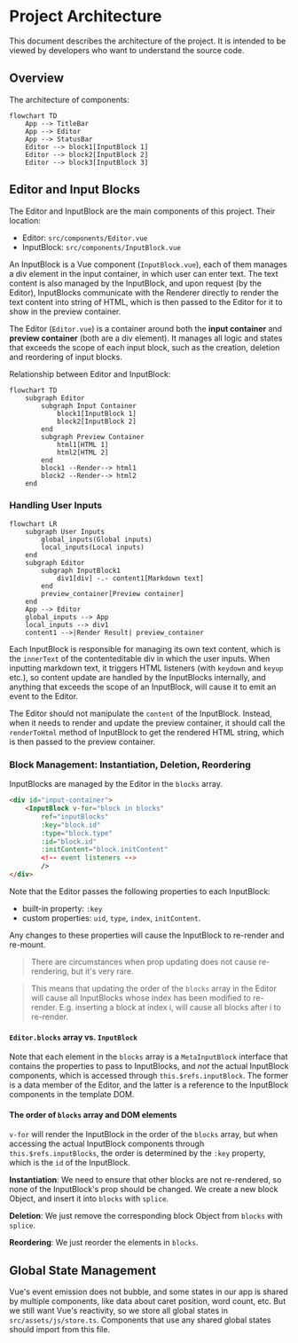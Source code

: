 # Project Architecture

This document describes the architecture of the project. It is intended to be 
viewed by developers who want to understand the source code.

## Overview

The architecture of components:

```mermaid
flowchart TD
    App --> TitleBar
    App --> Editor
    App --> StatusBar
    Editor --> block1[InputBlock 1]
    Editor --> block2[InputBlock 2]
    Editor --> block3[InputBlock 3]
```

## Editor and Input Blocks

The Editor and InputBlock are the main components of this project. Their location:

- Editor: `src/components/Editor.vue`
- InputBlock: `src/components/InputBlock.vue`

An InputBlock is a Vue component (`InputBlock.vue`), each of them manages a div element in the input container, in which user can enter text. The text content is also managed by the InputBlock, and upon request (by the Editor), InputBlocks communicate with the Renderer directly to render the text content into string of HTML, which is then passed to the Editor for it to show in the preview container.

The Editor (`Editor.vue`) is a container around both the **input container** and **preview container** (both are a div element). It manages all logic and states that exceeds the scope of each input block, such as the creation, deletion and reordering of input blocks.

Relationship between Editor and InputBlock:

```mermaid
flowchart TD
    subgraph Editor
        subgraph Input Container
            block1[InputBlock 1]
            block2[InputBlock 2]
        end
        subgraph Preview Container
            html1[HTML 1]
            html2[HTML 2]
        end
        block1 --Render--> html1
        block2 --Render--> html2
    end
```


### Handling User Inputs

```mermaid
flowchart LR
    subgraph User Inputs
        global_inputs(Global inputs)
        local_inputs(Local inputs)
    end
    subgraph Editor
        subgraph InputBlock1
            div1[div] -.- content1[Markdown text]
        end
        preview_container[Preview container]
    end
    App --> Editor
    global_inputs --> App
    local_inputs --> div1
    content1 -->|Render Result| preview_container
```


Each InputBlock is responsible for managing its own text content, which is the `innerText` of the contenteditable div in which the user inputs. When inputting markdown text, it triggers HTML listeners (with `keydown` and `keyup` etc.), so content update are handled by the InputBlocks internally, and anything that exceeds the scope of an InputBlock, will cause it to emit an event to the Editor.

The Editor should not manipulate the `content` of the InputBlock. Instead, when it needs to render and update the preview container, it should call the `renderToHtml` method of InputBlock to get the rendered HTML string, which is then passed to the preview container.

### Block Management: Instantiation, Deletion, Reordering

InputBlocks are managed by the Editor in the `blocks` array.

```html
<div id="input-container">
    <InputBlock v-for="block in blocks" 
        ref="inputBlocks" 
        :key="block.id"
        :type="block.type"
        :id="block.id"
        :initContent="block.initContent"
        <!-- event listeners -->
        />
</div>
```

Note that the Editor passes the following properties to each InputBlock:

- built-in property: `:key`
- custom properties: `uid`, `type`, `index`, `initContent`.

Any changes to these properties will cause the InputBlock to re-render and re-mount.

> There are circumstances when prop updating does not cause re-rendering, but it's very rare.

> This means that updating the order of the `blocks` array in the Editor will cause all InputBlocks whose index has been modified to re-render. E.g. inserting a block at index i, will cause all blocks after i to re-render.

#### `Editor.blocks` array vs. `InputBlock`

Note that each element in the `blocks` array is a `MetaInputBlock` interface that contains the properties to pass to InputBlocks, and *not* the actual InputBlock components, which is accessed through `this.$refs.inputBlock`. The former is a data member of the Editor, and the latter is a reference to the InputBlock components in the template DOM. 

#### The order of `blocks` array and DOM elements

`v-for` will render the InputBlock in the order of the `blocks` array, but when accessing the actual InputBlock components through `this.$refs.inputBlocks`, the order is determined by the `:key` property, which is the `id` of the InputBlock.

**Instantiation**: We need to ensure that other blocks are not re-rendered, so none of the InputBlock's prop should be changed. We create a new block Object, and insert it into `blocks` with `splice`.

**Deletion**: We just remove the corresponding block Object from `blocks` with `splice`.

**Reordering**: We just reorder the elements in `blocks`.

## Global State Management

Vue's event emission does not bubble, and some states in our app is shared by multiple components, like data about caret position, word count, etc. But we still want Vue's reactivity, so we store all global states in `src/assets/js/store.ts`. Components that use any shared global states should import from this file.
